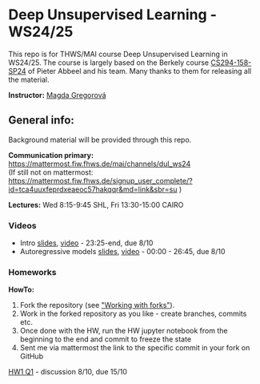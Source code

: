 # Deep Unsupervised Learning - WS24/25

This repo is for THWS/MAI course Deep Unsupervised Learning in WS24/25. The course is largely based on the Berkely course [CS294-158-SP24](https://sites.google.com/view/berkeley-cs294-158-sp24/home) of Pieter Abbeel and his team. Many thanks to them for releasing all the material.

**Instructor:** [Magda Gregorová](mailto:magda.gregorova@thws.de)

## General info:

Background material will be provided through this repo.

**Communication primary:** https://mattermost.fiw.fhws.de/mai/channels/dul_ws24  
(If still not on mattermost: https://mattermost.fiw.fhws.de/signup_user_complete/?id=tca4uuxfeprdxeaeoc57hakqqr&md=link&sbr=su )

**Lectures:** Wed 8:15-9:45 SHL, Fri 13:30-15:00 CAIRO

### Videos

* Intro [slides](https://drive.google.com/file/d/1j0BCV2ye9feD_u-rya5yhIE72p8mqbFc/view?usp=drive_link), [video](https://www.youtube.com/watch?v=tFR6Likf4VI) - 23:25-end, due 8/10
* Autoregressive models [slides](https://drive.google.com/file/d/10nR2_g1x2kUMnpwmCm1bF9WUpoYe92fX/view?usp=drive_link), [video](https://www.youtube.com/watch?v=2ojJUSMf-_g) - 00:00 - 26:45, due 8/10

### Homeworks

**HowTo:** 
1. Fork the repository (see ["Working with forks"](https://docs.github.com/en/pull-requests/collaborating-with-pull-requests/working-with-forks)).
2. Work in the forked repository as you like - create branches, commits etc.
3. Once done with the HW, run the HW jupyter notebook from the beginning to the end and commit to freeze the state
4. Sent me via mattermost the link to the specific commit in your fork on GitHub

[HW1 Q1](homeworks/hw1/hw1_Q1.ipynb) - discussion 8/10, due 15/10


